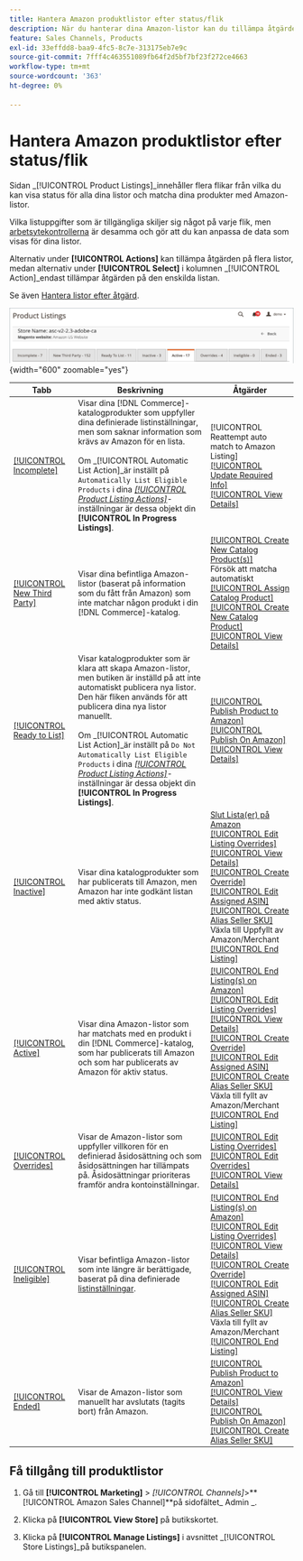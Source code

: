 ```yaml
---
title: Hantera Amazon produktlistor efter status/flik
description: När du hanterar dina Amazon-listor kan du tillämpa åtgärder på dina listor enligt status.
feature: Sales Channels, Products
exl-id: 33effdd8-baa9-4fc5-8c7e-313175eb7e9c
source-git-commit: 7fff4c463551089fb64f2d5bf7bf23f272ce4663
workflow-type: tm+mt
source-wordcount: '363'
ht-degree: 0%

---
```


# Hantera Amazon produktlistor efter status/flik

Sidan _[!UICONTROL Product Listings]_innehåller flera flikar från vilka du kan visa status för alla dina listor och matcha dina produkter med Amazon-listor.

Vilka listuppgifter som är tillgängliga skiljer sig något på varje flik, men [arbetsytekontrollerna](./workspace-controls.md) är desamma och gör att du kan anpassa de data som visas för dina listor.

Alternativ under **[!UICONTROL Actions]** kan tillämpa åtgärden på flera listor, medan alternativ under **[!UICONTROL Select]** i kolumnen _[!UICONTROL Action]_endast tillämpar åtgärden på den enskilda listan.

Se även [Hantera listor efter åtgärd](./managing-listings-by-action.md).

![Flikar för produktlistor](assets/amazon-product-listings-tabs.png){width="600" zoomable="yes"}

| Tabb | Beskrivning | Åtgärder |
|---------------------------------------------------------------|------------------------------------------------------------------------------------------------------------------------------------------------------------------------------------------------------------------------------------------------------------------------------------------------------------------------------------------------------------------------------------------------------------------------------------------------------------|-----------------------------------------------------------------------------------------------------------------------------------------------------------------------------------------------------------------------------------------------------------------------------------------------------------------------------------------------------------------------------------------------------------------------------------------------------------------------------------------------------------------------------------------|
| [[!UICONTROL Incomplete]](./incomplete-listings.md) | Visar dina [!DNL Commerce]-katalogprodukter som uppfyller dina definierade listinställningar, men som saknar information som krävs av Amazon för en lista.<br><br>Om _[!UICONTROL Automatic List Action]_är inställt på `Automatically List Eligible Products` i dina [_[!UICONTROL Product Listing Actions]_](./product-listing-actions.md)-inställningar är dessa objekt din **[!UICONTROL In Progress Listings]**. | [!UICONTROL Reattempt auto match to Amazon Listing]<br>[[!UICONTROL Update Required Info]](./amazon-manually-update-incomplete-listing.md)<br>[[!UICONTROL View Details]](./product-listing-details.md) |
| [[!UICONTROL New Third Party]](./new-third-party-listings.md) | Visar dina befintliga Amazon-listor (baserat på information som du fått från Amazon) som inte matchar någon produkt i din [!DNL Commerce]-katalog. | [[!UICONTROL Create New Catalog Product(s)]](./creating-assigning-catalog-products.md)<br>Försök att matcha automatiskt<br>[[!UICONTROL Assign Catalog Product]](./creating-assigning-catalog-products.md)<br>[[!UICONTROL Create New Catalog Product]](./creating-assigning-catalog-products.md)<br>[[!UICONTROL View Details]](./product-listing-details.md) |
| [[!UICONTROL Ready to List]](./ready-to-list.md) | Visar katalogprodukter som är klara att skapa Amazon-listor, men butiken är inställd på att inte automatiskt publicera nya listor. Den här fliken används för att publicera dina nya listor manuellt.<br><br>Om _[!UICONTROL Automatic List Action]_är inställt på `Do Not Automatically List Eligible Products` i dina [_[!UICONTROL Product Listing Actions]_](./product-listing-actions.md)-inställningar är dessa objekt din **[!UICONTROL In Progress Listings]**. | [[!UICONTROL Publish Product to Amazon]](./publish-listings-manually.md)<br>[[!UICONTROL Publish On Amazon]](./publish-listings-manually.md)<br>[[!UICONTROL View Details]](./product-listing-details.md) |
| [[!UICONTROL Inactive]](./inactive-listings.md) | Visar dina katalogprodukter som har publicerats till Amazon, men Amazon har inte godkänt listan med aktiv status. | [Slut Lista(er) på Amazon](./end-listings-manually.md)<br>[[!UICONTROL Edit Listing Overrides]](./creating-editing-overrides.md)<br>[[!UICONTROL View Details]](./product-listing-details.md)<br>[[!UICONTROL Create Override]](./creating-editing-overrides.md)<br>[[!UICONTROL Edit Assigned ASIN]](./edit-assigned-asin.md)<br>[[!UICONTROL Create Alias Seller SKU]](./create-alias-seller-sku.md#region-specific)<br>Växla till Uppfyllt av Amazon/Merchant<br>[[!UICONTROL End Listing]](./end-listings-manually.md) |
| [[!UICONTROL Active]](./active-listings.md) | Visar dina Amazon-listor som har matchats med en produkt i din [!DNL Commerce]-katalog, som har publicerats till Amazon och som har publicerats av Amazon för aktiv status. | [[!UICONTROL End Listing(s) on Amazon]](./end-listings-manually.md)<br>[[!UICONTROL Edit Listing Overrides]](./creating-editing-overrides.md)<br>[[!UICONTROL View Details]](./product-listing-details.md)<br>[[!UICONTROL Create Override]](./creating-editing-overrides.md)<br>[[!UICONTROL Edit Assigned ASIN]](./edit-assigned-asin.md)<br>[[!UICONTROL Create Alias Seller SKU]](./create-alias-seller-sku.md#region-specific)<br>Växla till fyllt av Amazon/Merchant<br>[[!UICONTROL End Listing]](./end-listings-manually.md) |
| [[!UICONTROL Overrides]](./overrides.md) | Visar de Amazon-listor som uppfyller villkoren för en definierad åsidosättning och som åsidosättningen har tillämpats på. Åsidosättningar prioriteras framför andra kontoinställningar. | [[!UICONTROL Edit Listing Overrides]](./creating-editing-overrides.md)<br>[[!UICONTROL Edit Overrides]](./creating-editing-overrides.md)<br>[[!UICONTROL View Details]](./product-listing-details.md) |
| [[!UICONTROL Ineligible]](./ineligible-listings.md) | Visar befintliga Amazon-listor som inte längre är berättigade, baserat på dina definierade [listinställningar](./listing-settings.md). | [[!UICONTROL End Listing(s) on Amazon]](./end-listings-manually.md)<br>[[!UICONTROL Edit Listing Overrides]](./creating-editing-overrides.md)<br>[[!UICONTROL View Details]](./product-listing-details.md)<br>[[!UICONTROL Create Override]](./creating-editing-overrides.md)<br>[[!UICONTROL Edit Assigned ASIN]](./edit-assigned-asin.md)<br>[[!UICONTROL Create Alias Seller SKU]](./create-alias-seller-sku.md#region-specific)<br>Växla till fyllt av Amazon/Merchant<br>[[!UICONTROL End Listing]](./end-listings-manually.md) |
| [[!UICONTROL Ended]](./ended-listings.md) | Visar de Amazon-listor som manuellt har avslutats (tagits bort) från Amazon. | [[!UICONTROL Publish Product to Amazon]](./publish-listings-manually.md)<br>[[!UICONTROL View Details]](./product-listing-details.md)<br>[[!UICONTROL Publish On Amazon]](./publish-listings-manually.md)<br>[[!UICONTROL Create Alias Seller SKU]](./create-alias-seller-sku.md#region-specific) |

## Få tillgång till produktlistor

1. Gå till **[!UICONTROL Marketing]** > _[!UICONTROL Channels]_>**[!UICONTROL Amazon Sales Channel]**på sidofältet_ Admin _.

1. Klicka på **[!UICONTROL View Store]** på butikskortet.

1. Klicka på **[!UICONTROL Manage Listings]** i avsnittet _[!UICONTROL Store Listings]_på butikspanelen.
